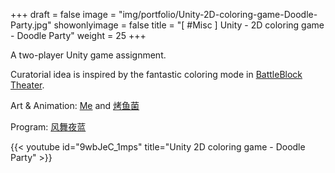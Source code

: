 +++
draft = false
image = "img/portfolio/Unity-2D-coloring-game-Doodle-Party.jpg"
showonlyimage = false
title = "[ #Misc ] Unity - 2D coloring game - Doodle Party"
weight = 25
+++

A two-player Unity game assignment.

Curatorial idea is inspired by the fantastic coloring mode in [BattleBlock Theater](https://store.steampowered.com/app/238460/BattleBlock_Theater/).

Art & Animation: [Me](http://space.bilibili.com/11156735) and [烤鱼菌](https://space.bilibili.com/6780674)

Program: [风舞夜蓝](http://space.bilibili.com/629011/)

{{< youtube id="9wbJeC_1mps" title="Unity 2D coloring game - Doodle Party" >}}
